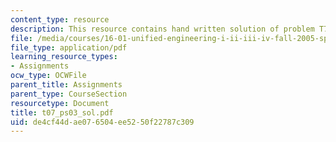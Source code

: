 ```yaml
---
content_type: resource
description: This resource contains hand written solution of problem T7.
file: /media/courses/16-01-unified-engineering-i-ii-iii-iv-fall-2005-spring-2006/de4cf44dae076504ee5250f22787c309_t07_ps03_sol.pdf
file_type: application/pdf
learning_resource_types:
- Assignments
ocw_type: OCWFile
parent_title: Assignments
parent_type: CourseSection
resourcetype: Document
title: t07_ps03_sol.pdf
uid: de4cf44d-ae07-6504-ee52-50f22787c309
---
```

